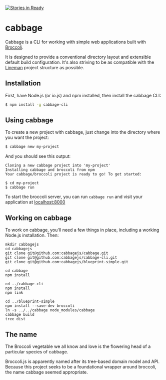 [![Stories in Ready](https://badge.waffle.io/cabbagejs/cabbage.png?label=ready&title=Ready)](https://waffle.io/cabbagejs/cabbage)
# cabbage

Cabbage is a CLI for working with simple web applications built with [Broccoli](https://github.com/broccolijs/broccoli).

It is designed to provide a conventional directory layout and extensible default build configuration. It's also striving to be as compatible with the [Lineman](http://linemanjs.com) project structure as possible.

## Installation

First, have Node.js (or io.js) and npm installed, then install the cabbage CLI:

``` sh
$ npm install -g cabbage-cli
```

## Using cabbage

To create a new project with cabbage, just change into the directory where you want the project:

``` sh
$ cabbage new my-project
```

And you should see this output:

```
Cloning a new cabbage project into 'my-project'
Installing cabbage and broccoli from npm
Your cabbage/broccoli project is ready to go! To get started:

$ cd my-project
$ cabbage run
```

To start the broccoli server, you can run `cabbage run` and visit your application at [localhost:8000](http://localhost:8000)

## Working on cabbage

To work on cabbage, you'll need a few things in place, including a working Node.js installation. Then:

```
mkdir cabbagejs
cd cabbagejs
git clone git@github.com:cabbagejs/cabbage.git
git clone git@github.com:cabbagejs/cabbage-cli.git
git clone git@github.com:cabbagejs/blueprint-simple.git

cd cabbage
npm install

cd ../cabbage-cli
npm install
npm link

cd ../blueprint-simple
npm install --save-dev broccoli
ln -s ../../cabbage node_modules/cabbage
cabbage build
tree dist
```



## The name

The Broccoli vegetable we all know and love is the flowering head of a particular species of cabbage.

Broccoli.js is apparently named after its tree-based domain model and API. Because this project seeks to be a foundational wrapper around broccoli, the name cabbage seemed appropriate.
